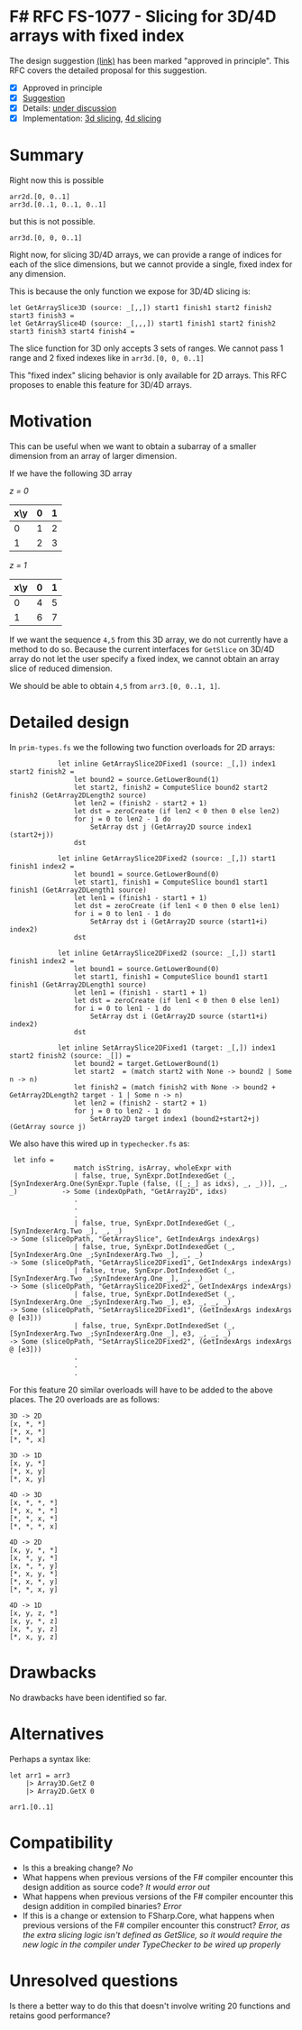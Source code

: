 # F# RFC FS-1077 - Slicing for 3D/4D arrays with fixed index

The design suggestion [(link)](https://github.com/fsharp/fslang-suggestions/issues/700) has been marked "approved in principle".
This RFC covers the detailed proposal for this suggestion.

* [x] Approved in principle
* [x] [Suggestion](https://github.com/fsharp/fslang-suggestions/issues/700)
* [x] Details: [under discussion](https://github.com/fsharp/fslang-design/issues/393)
* [x] Implementation: [3d slicing](https://github.com/dotnet/fsharp/pull/7630), [4d slicing](https://github.com/dotnet/fsharp/pull/7720)

# Summary
[summary]: #summary

Right now this is possible
```
arr2d.[0, 0..1]
arr3d.[0..1, 0..1, 0..1]
```
but this is not possible.
```
arr3d.[0, 0, 0..1]
```

Right now, for slicing 3D/4D arrays, we can provide a range of indices for each of the slice dimensions, but we cannot provide a single, fixed index for any dimension.

This is because the only function we expose for 3D/4D slicing is:

```
let GetArraySlice3D (source: _[,,]) start1 finish1 start2 finish2 start3 finish3 =
let GetArraySlice4D (source: _[,,,]) start1 finish1 start2 finish2 start3 finish3 start4 finish4 = 
```

The slice function for 3D only accepts 3 sets of ranges. We cannot pass 1 range and 2 fixed indexes like in `arr3d.[0, 0, 0..1]`

This "fixed index" slicing behavior is only available for 2D arrays. This RFC proposes to enable this feature for 3D/4D arrays.


# Motivation
[motivation]: #motivation

This can be useful when we want to obtain a subarray of a smaller dimension from an array of larger dimension.

If we have the following 3D array

*z = 0*

x\y | 0 | 1 |
----|----|---
0 | 1 | 2
1 | 2 | 3

*z = 1*

x\y | 0 | 1 |
----|----|---
0 | 4 | 5
1 | 6 | 7

If we want the sequence `4,5` from this 3D array, we do not currently have a method to do so. Because the current interfaces for `GetSlice` on 3D/4D array do not let the user specify a fixed index, we cannot obtain an array slice of reduced dimension.

We should be able to obtain `4,5` from `arr3.[0, 0..1, 1]`.

# Detailed design
[design]: #detailed-design

In `prim-types.fs` we the following two function overloads for 2D arrays:


```
            let inline GetArraySlice2DFixed1 (source: _[,]) index1 start2 finish2 = 
                let bound2 = source.GetLowerBound(1)
                let start2, finish2 = ComputeSlice bound2 start2 finish2 (GetArray2DLength2 source)
                let len2 = (finish2 - start2 + 1)
                let dst = zeroCreate (if len2 < 0 then 0 else len2)
                for j = 0 to len2 - 1 do 
                    SetArray dst j (GetArray2D source index1 (start2+j))
                dst

            let inline GetArraySlice2DFixed2 (source: _[,]) start1 finish1 index2 =
                let bound1 = source.GetLowerBound(0)
                let start1, finish1 = ComputeSlice bound1 start1 finish1 (GetArray2DLength1 source) 
                let len1 = (finish1 - start1 + 1)
                let dst = zeroCreate (if len1 < 0 then 0 else len1)
                for i = 0 to len1 - 1 do 
                    SetArray dst i (GetArray2D source (start1+i) index2)
                dst

            let inline GetArraySlice2DFixed2 (source: _[,]) start1 finish1 index2 =
                let bound1 = source.GetLowerBound(0)
                let start1, finish1 = ComputeSlice bound1 start1 finish1 (GetArray2DLength1 source) 
                let len1 = (finish1 - start1 + 1)
                let dst = zeroCreate (if len1 < 0 then 0 else len1)
                for i = 0 to len1 - 1 do 
                    SetArray dst i (GetArray2D source (start1+i) index2)
                dst

            let inline SetArraySlice2DFixed1 (target: _[,]) index1 start2 finish2 (source: _[]) = 
                let bound2 = target.GetLowerBound(1)
                let start2  = (match start2 with None -> bound2 | Some n -> n) 
                let finish2 = (match finish2 with None -> bound2 + GetArray2DLength2 target - 1 | Some n -> n) 
                let len2 = (finish2 - start2 + 1)
                for j = 0 to len2 - 1 do
                    SetArray2D target index1 (bound2+start2+j) (GetArray source j)

```



We also have this wired up in `typechecker.fs` as:

```
 let info = 
                match isString, isArray, wholeExpr with 
                | false, true, SynExpr.DotIndexedGet (_, [SynIndexerArg.One(SynExpr.Tuple (false, ([_;_] as idxs), _, _))], _, _)           -> Some (indexOpPath, "GetArray2D", idxs)
                .
                .
                .
                | false, true, SynExpr.DotIndexedGet (_, [SynIndexerArg.Two _], _, _)                                            -> Some (sliceOpPath, "GetArraySlice", GetIndexArgs indexArgs)
                | false, true, SynExpr.DotIndexedGet (_, [SynIndexerArg.One _;SynIndexerArg.Two _], _, _)                        -> Some (sliceOpPath, "GetArraySlice2DFixed1", GetIndexArgs indexArgs)
                | false, true, SynExpr.DotIndexedGet (_, [SynIndexerArg.Two _;SynIndexerArg.One _], _, _)                        -> Some (sliceOpPath, "GetArraySlice2DFixed2", GetIndexArgs indexArgs)
                | false, true, SynExpr.DotIndexedSet (_, [SynIndexerArg.One _;SynIndexerArg.Two _], e3, _, _, _)                                         -> Some (sliceOpPath, "SetArraySlice2DFixed1", (GetIndexArgs indexArgs @ [e3]))
                | false, true, SynExpr.DotIndexedSet (_, [SynIndexerArg.Two _;SynIndexerArg.One _], e3, _, _, _)                                         -> Some (sliceOpPath, "SetArraySlice2DFixed2", (GetIndexArgs indexArgs @ [e3]))
                .
                .
                .
```

For this feature 20 similar overloads will have to be added to the above places. The 20 overloads are as follows:
```
3D -> 2D
[x, *, *]
[*, x, *]
[*, *, x]

3D -> 1D
[x, y, *]
[*, x, y]
[*, x, y]

4D -> 3D
[x, *, *, *]
[*, x, *, *]
[*, *, x, *]
[*, *, *, x]

4D -> 2D
[x, y, *, *]
[x, *, y, *]
[x, *, *, y]
[*, x, y, *]
[*, x, *, y]
[*, *, x, y]

4D -> 1D
[x, y, z, *]
[x, y, *, z]
[x, *, y, z]
[*, x, y, z]
```

# Drawbacks
[drawbacks]: #drawbacks

No drawbacks have been identified so far.

# Alternatives
[alternatives]: #alternatives

Perhaps a syntax like:
```
let arr1 = arr3
    |> Array3D.GetZ 0
    |> Array2D.GetX 0

arr1.[0..1]
```

# Compatibility
[compatibility]: #compatibility

* Is this a breaking change? *No*
* What happens when previous versions of the F# compiler encounter this design addition as source code? *It would error out*
* What happens when previous versions of the F# compiler encounter this design addition in compiled binaries? *Error*
* If this is a change or extension to FSharp.Core, what happens when previous versions of the F# compiler encounter this construct? *Error, as the extra slicing logic isn't defined as GetSlice, so it would require the new logic in the compiler under TypeChecker to be wired up properly*


# Unresolved questions
[unresolved]: #unresolved-questions

Is there a better way to do this that doesn't involve writing 20 functions and retains good performance?
